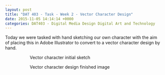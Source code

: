 ```yaml
---
layout: post
title: "DAT 403 - Task - Week 2 - Vector Character Design"
date: 2015-11-05 14:14:14 +0000
categories: DAT403 - Digital Media Design Digital Art and Technology
---
```


<!-- wp:paragraph -->
<p>Today we were tasked with hand sketching our own character with the aim of placing this in Adobe Illustrator to convert to a vector character design by hand.</p>
<!-- /wp:paragraph -->

<!-- wp:gallery {"linkTo":"media"} -->
<figure class="wp-block-gallery has-nested-images columns-default is-cropped"><!-- wp:image {"id":728,"sizeSlug":"large","linkDestination":"media"} -->
<figure class="wp-block-image size-large"><a href="https://res.cloudinary.com/circleseven/image/upload/IMG_1618-scaled-1.jpg"><img src="https://res.cloudinary.com/circleseven/image/upload/IMG_1618-scaled-1-822x1024.jpg" alt="" class="wp-image-728"/></a><figcaption class="wp-element-caption">Vector character initial sketch</figcaption></figure>
<!-- /wp:image -->

<!-- wp:image {"id":729,"sizeSlug":"medium","linkDestination":"media"} -->
<figure class="wp-block-image size-medium"><a href="https://res.cloudinary.com/circleseven/image/upload/character-design.jpg"><img src="https://res.cloudinary.com/circleseven/image/upload/character-design-251x300.jpg" alt="" class="wp-image-729"/></a><figcaption class="wp-element-caption">Vector character design finished image</figcaption></figure>
<!-- /wp:image --></figure>
<!-- /wp:gallery -->